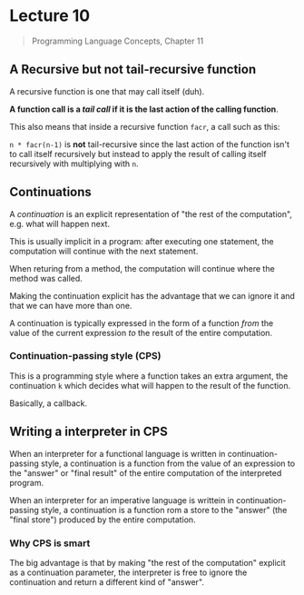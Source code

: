 # Lecture 10

> Programming Language Concepts, Chapter 11

## A Recursive but not tail-recursive function

A recursive function is one that may call itself (duh).

**A function call is a *tail call* if it is the last action of the calling function**.

This also means that inside a recursive function `facr`, a call such as this:

`n * facr(n-1)` is **not** tail-recursive since the last action of the function isn't to call itself recursively but instead to apply the result of calling itself recursively with multiplying with `n`.

## Continuations

A *continuation* is an explicit representation of "the rest of the computation", e.g. what will happen next.

This is usually implicit in a program: after executing one statement, the computation will continue with the next statement.

When returing from a method, the computation will continue where the method was called.

Making the continuation explicit has the advantage that we can ignore it and that we can have more than one.

A continuation is typically expressed in the form of a function *from* the value of the current expression *to* the result of the entire computation.

### Continuation-passing style (CPS)

This is a programming style where a function takes an extra argument, the continuation `k` which decides what will happen to the result of the function.

Basically, a callback.

## Writing a interpreter in CPS

When an interpreter for a functional language is written in continuation-passing style, a continuation is a function from the value of an expression to the "answer" or "final result" of the entire computation of the interpreted program.

When an interpreter for an imperative language is writtein in continuation-passing style, a continuation is a function rom a store to the "answer" (the "final store") produced by the entire computation.

### Why CPS is smart

The big advantage is that by making "the rest of the computation" explicit as a continuation parameter, the interpreter is free to ignore the continuation and return a different kind of "answer".